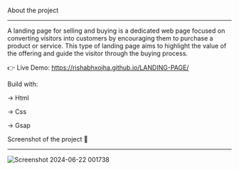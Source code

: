 About the project
________________________________________________________________________________________________________________________________________________
A landing page for selling and buying is a dedicated web page focused on converting visitors into customers by encouraging them to purchase a product or service. This type of landing page aims to highlight the value of the offering and guide the visitor through the buying process.

👉 Live Demo: https://rishabhxojha.github.io/LANDING-PAGE/

Build with:

→ Html

→ Css

→ Gsap

Screenshot of the project 📸
_________________________________________________________________________________________________________________________________________________

![Screenshot 2024-06-22 001738](https://github.com/rishabhxojha/LANDING-PAGE/assets/153063710/f99ddcd9-f9de-48ac-a389-adf78f08bef0)

